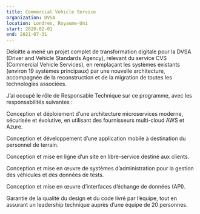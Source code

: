 ```yaml
---
title: Commercial Vehicle Service
organization: DVSA
location: Londres, Royaume-Uni
start: 2020-02-01
end: 2021-07-31
---
```


Deloitte a mené un projet complet de transformation digitale pour la DVSA (Driver and Vehicle Standards Agency), relevant du service CVS (Commercial Vehicle Services), en remplaçant les systèmes existants (environ 19 systèmes principaux) par une nouvelle architecture, accompagnée de la reconstruction et de la migration de toutes les technologies associées.

J’ai occupé le rôle de Responsable Technique sur ce programme, avec les responsabilités suivantes :

Conception et déploiement d’une architecture microservices moderne, sécurisée et évolutive, en utilisant des fournisseurs multi-cloud AWS et Azure.

Conception et développement d’une application mobile à destination du personnel de terrain.

Conception et mise en ligne d’un site en libre-service destiné aux clients.

Conception et mise en œuvre de systèmes d’administration pour la gestion des véhicules et des données de tests.

Conception et mise en œuvre d’interfaces d’échange de données (API).

Garantie de la qualité du design et du code livré par l’équipe, tout en assurant un leadership technique auprès d’une équipe de 20 personnes.
